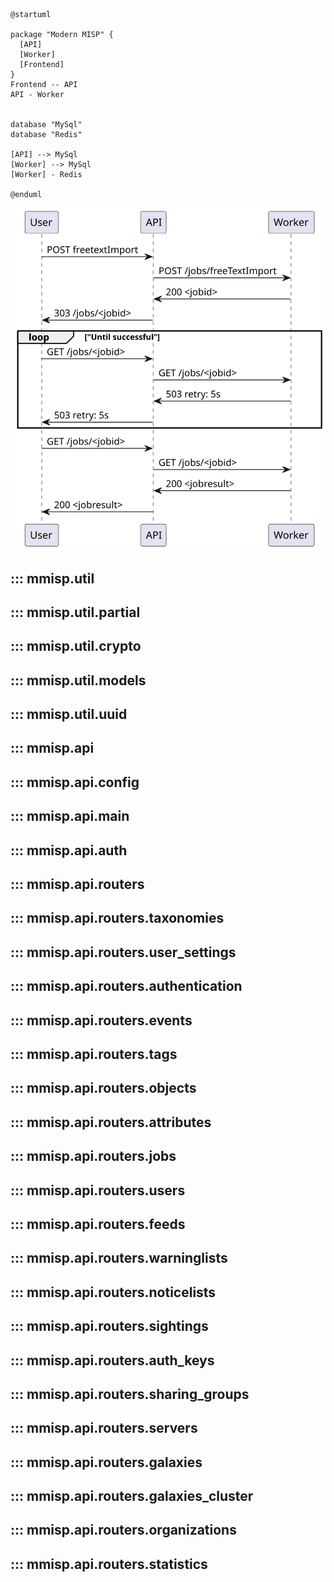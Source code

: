 
```puml
@startuml

package "Modern MISP" {
  [API]
  [Worker]
  [Frontend]
}
Frontend -- API
API - Worker


database "MySql"
database "Redis"

[API] --> MySql
[Worker] --> MySql
[Worker] - Redis

@enduml
```

![api-worker-integration](diagrams/api-worker-integration.svg)

<!---
### ::: mmisp.api.config
    options:
      show_source: false
--->
## ::: mmisp.util
## ::: mmisp.util.partial
## ::: mmisp.util.crypto
## ::: mmisp.util.models
## ::: mmisp.util.uuid
## ::: mmisp.api
## ::: mmisp.api.config
## ::: mmisp.api.main
## ::: mmisp.api.auth
## ::: mmisp.api.routers
## ::: mmisp.api.routers.taxonomies
## ::: mmisp.api.routers.user_settings
## ::: mmisp.api.routers.authentication
## ::: mmisp.api.routers.events
## ::: mmisp.api.routers.tags
## ::: mmisp.api.routers.objects
## ::: mmisp.api.routers.attributes
## ::: mmisp.api.routers.jobs
## ::: mmisp.api.routers.users
## ::: mmisp.api.routers.feeds
## ::: mmisp.api.routers.warninglists
## ::: mmisp.api.routers.noticelists
## ::: mmisp.api.routers.sightings
## ::: mmisp.api.routers.auth_keys
## ::: mmisp.api.routers.sharing_groups
## ::: mmisp.api.routers.servers
## ::: mmisp.api.routers.galaxies
## ::: mmisp.api.routers.galaxies_cluster
## ::: mmisp.api.routers.organizations
## ::: mmisp.api.routers.statistics
